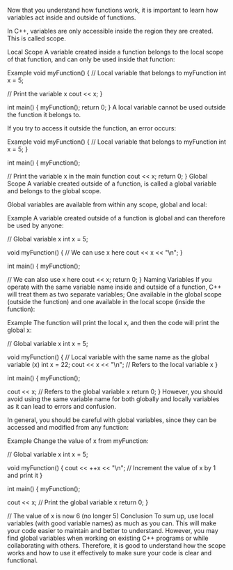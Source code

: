 Now that you understand how functions work, it is important to learn how variables act inside and outside of functions.

In C++, variables are only accessible inside the region they are created. This is called scope.

Local Scope
A variable created inside a function belongs to the local scope of that function, and can only be used inside that function:

Example
void myFunction() {
  // Local variable that belongs to myFunction
  int x = 5;

  // Print the variable x
  cout << x;
}

int main() {
  myFunction();
  return 0;
}
A local variable cannot be used outside the function it belongs to.

If you try to access it outside the function, an error occurs:

Example
void myFunction() {
  // Local variable that belongs to myFunction
  int x = 5;
}

int main() {
  myFunction();

  // Print the variable x in the main function
  cout << x;
  return 0;
}
Global Scope
A variable created outside of a function, is called a global variable and belongs to the global scope.

Global variables are available from within any scope, global and local:

Example
A variable created outside of a function is global and can therefore be used by anyone:

// Global variable x
int x = 5;

void myFunction() {
  // We can use x here
  cout << x << "\n";
}

int main() {
  myFunction();

  // We can also use x here
  cout << x;
  return 0;
}
Naming Variables
If you operate with the same variable name inside and outside of a function, C++ will treat them as two separate variables; One available in the global scope (outside the function) and one available in the local scope (inside the function):

Example
The function will print the local x, and then the code will print the global x:

// Global variable x
int x = 5;

void myFunction() {
  // Local variable with the same name as the global variable (x)
  int x = 22;
  cout << x << "\n"; // Refers to the local variable x
}

int main() {
  myFunction();

  cout << x; // Refers to the global variable x
  return 0;
}
However, you should avoid using the same variable name for both globally and locally variables as it can lead to errors and confusion.

In general, you should be careful with global variables, since they can be accessed and modified from any function:

Example
Change the value of x from myFunction:

// Global variable x
int x = 5;

void myFunction() {
  cout << ++x << "\n"; // Increment the value of x by 1 and print it
}

int main() {
  myFunction();

  cout << x; // Print the global variable x
  return 0;
}

// The value of x is now 6 (no longer 5)
Conclusion
To sum up, use local variables (with good variable names) as much as you can. This will make your code easier to maintain and better to understand. However, you may find global variables when working on existing C++ programs or while collaborating with others. Therefore, it is good to understand how the scope works and how to use it effectively to make sure your code is clear and functional.